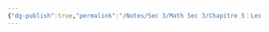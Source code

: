 ```yaml
---
{"dg-publish":true,"permalink":"/Notes/Sec 3/Math Sec 3/Chapitre 5：Les Fonctions/Section 5.2： Les modes de représentations d’une relation/A) Les mots (description verbale)/"}
---
```


